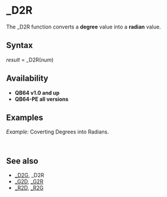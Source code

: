 # _D2R

The _D2R function converts a **degree** value into a **radian** value.

  

## Syntax

*result* = _D2R(*num*)
  

## Availability

* **QB64 v1.0 and up**
* **QB64-PE all versions**

  

## Examples

*Example:* Coverting Degrees into Radians.

``` [INPUT](INPUT.md) "Give me an angle in Degrees ", D R = _D2R(D) [PRINT](PRINT.md) "That angle in Radians is "; R  
```

``` Give me an angle in Degrees 60 That angle in Radians is 1.047198  
```

  

## See also

* [_D2G](_D2G.md), _D2R
* [_G2D](_G2D.md), [_G2R](_G2R.md)
* [_R2D](_R2D.md), [_R2G](_R2G.md)

  
